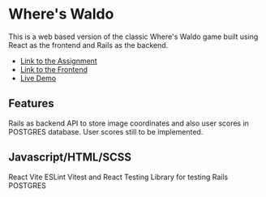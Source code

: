 # Where's Waldo

This is a web based version of the classic Where's Waldo game built using React as the frontend and Rails as the backend.

- [Link to the Assignment](https://www.theodinproject.com/lessons/react-new-where-s-waldo-a-photo-tagging-app)
- [Link to the Frontend](https://github.com/ewoknock/whereswaldo)
- [Live Demo](https://ewoknock.github.io/whereswaldo/)

## Features

Rails as backend API to store image coordinates and also user scores in POSTGRES database. User scores still to be implemented.

## Javascript/HTML/SCSS
React
Vite
ESLint
Vitest and React Testing Library for testing
Rails
POSTGRES